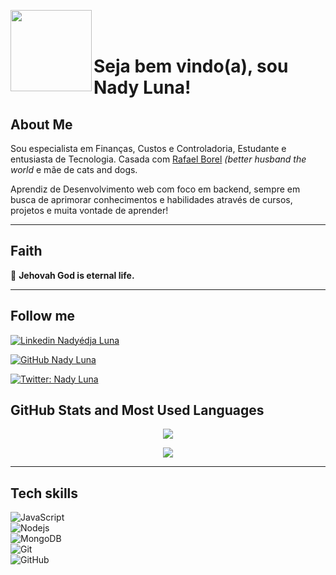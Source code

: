 <p>
    <img src="https://media.giphy.com/media/ule4vhcY1xEKQ/giphy.gif" width="130px" align="left"> 
    <br> </br>
</p>

# Seja bem vindo(a), sou Nady Luna! 

## About Me 

Sou especialista em Finanças, Custos e Controladoria, Estudante e entusiasta de Tecnologia.  Casada com [Rafael Borel](https://www.linkedin.com/in/rafaelborel/) _(better husband the world_ e mãe de cats and dogs.
  
Aprendiz de Desenvolvimento web com foco em backend, sempre em busca de aprimorar conhecimentos e
habilidades através de cursos, projetos e muita vontade de aprender!

---
## Faith
 :raised_hands: **Jehovah God is eternal life.**</p>
___
## Follow me

[![Linkedin Nadyédja Luna](https://img.shields.io/badge/-LinkedIn-blue?style=flat-square&logo=Linkedin&logoColor=white&link=https://https://www.linkedin.com/in/nadyluna-dev/)](https://www.linkedin.com/in/nadyluna-dev/)

[![GitHub Nady Luna](https://img.shields.io/github/followers/NadyLuna?label=follow&style=social)](https://github.com/NadyLuna)

[![Twitter: Nady Luna](https://img.shields.io/twitter/follow/NadyKelayne?style=social)](https://twitter.com/NadyKelayne)
## GitHub Stats and Most Used Languages
<p align="center">
 <img align="center"src="https://github-readme-stats.vercel.app/api/?username=NadyLuna&hide=issues&theme=gruvbox&show_icons=true&hide_border=false&count_private=true&include_all_commits=true&line_height=24.5" />
 </p></p>
<p align="center">
 <img align="center"src="https://github-readme-stats.vercel.app/api/top-langs/?username=NadyLuna&layout=compact&theme=gruvbox&langs_count=10)](https://github.com/NadyLuna/github-readme-stats"/>

---
## Tech skills
![JavaScript](https://img.shields.io/badge/-JavaScript-black?style=flat-square&logo=javascript)  
![Nodejs](https://img.shields.io/badge/NodeJs-339933.svg?logo=node.js&logoColor=white)  
![MongoDB](https://img.shields.io/badge/MongoDB-444444.svg?logo=mongoDB&logoColor=green)   
![Git](https://img.shields.io/badge/-Git-black?style=flat-square&logo=git)  
![GitHub](https://img.shields.io/badge/-GitHub-181717?style=flat-square&logo=github)
